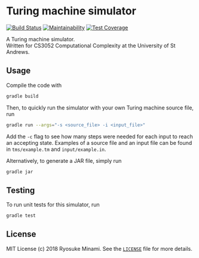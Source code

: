 # Turing machine simulator

[![Build Status](https://travis-ci.com/rminami/tm-simulator.svg?branch=master)](https://travis-ci.com/rminami/tm-simulator)
[![Maintainability](https://api.codeclimate.com/v1/badges/6aa69bb53a1b62193cee/maintainability)](https://codeclimate.com/github/rminami/tm-simulator/maintainability)
[![Test Coverage](https://api.codeclimate.com/v1/badges/6aa69bb53a1b62193cee/test_coverage)](https://codeclimate.com/github/rminami/tm-simulator/test_coverage)

A Turing machine simulator. \
Written for CS3052 Computational Complexity at the University of St Andrews.

## Usage

Compile the code with 

```sh
gradle build
```

Then, to quickly run the simulator with your own Turing machine source file, run

```sh
gradle run --args="-s <source_file> -i <input_file>"
```

Add the `-c` flag to see how many steps were needed for each input to reach an accepting state. Examples of a source file and an input file can be found in `tms/example.tm` and `input/example.in`.

Alternatively, to generate a JAR file, simply run

```sh 
gradle jar
```

## Testing

To run unit tests for this simulator, run

```bash
gradle test
```

## License

MIT License (c) 2018 Ryosuke Minami. See the [`LICENSE`](./LICENSE) file for more details.
